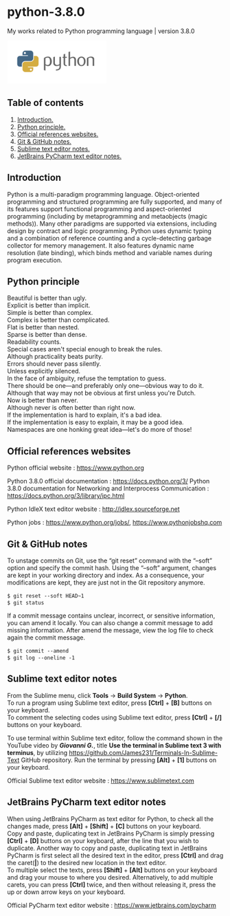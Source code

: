 # python-3.8.0
My works related to Python programming language | version 3.8.0

<img src="python.png" height="100">

## Table of contents
1. [Introduction.](#introduction)
2. [Python principle.](#principle)
3. [Official references websites.](#references)
4. [Git & GitHub notes.](#git)
5. [Sublime text editor notes.](#sublime)
6. [JetBrains PyCharm text editor notes.](#pycharm)

<a name="introduction"></a>
## Introduction
Python is a multi-paradigm programming language. Object-oriented programming and structured programming are fully supported, and many of its features support functional programming and aspect-oriented programming (including by metaprogramming and metaobjects (magic methods)). Many other paradigms are supported via extensions, including design by contract and logic programming. Python uses dynamic typing and a combination of reference counting and a cycle-detecting garbage collector for memory management. It also features dynamic name resolution (late binding), which binds method and variable names during program execution.

<a name="principle"></a>
## Python principle
Beautiful is better than ugly. <br />
Explicit is better than implicit. <br />
Simple is better than complex. <br />
Complex is better than complicated. <br />
Flat is better than nested. <br />
Sparse is better than dense. <br />
Readability counts. <br />
Special cases aren't special enough to break the rules. <br />
Although practicality beats purity. <br />
Errors should never pass silently. <br />
Unless explicitly silenced. <br />
In the face of ambiguity, refuse the temptation to guess. <br />
There should be one—and preferably only one—obvious way to do it. <br />
Although that way may not be obvious at first unless you're Dutch. <br />
Now is better than never. <br />
Although never is often better than right now. <br />
If the implementation is hard to explain, it's a bad idea. <br />
If the implementation is easy to explain, it may be a good idea. <br />
Namespaces are one honking great idea—let's do more of those!

## Official references websites
<a name="references"></a>
Python official website : https://www.python.org

Python 3.8.0 official documentation : https://docs.python.org/3/
Python 3.8.0 documentation for Networking and Interprocess Communication : https://docs.python.org/3/library/ipc.html

Python IdleX text editor website : http://idlex.sourceforge.net

Python jobs : https://www.python.org/jobs/, https://www.pythonjobshq.com

<a name="github"></a>
## Git & GitHub notes
To unstage commits on Git, use the “git reset” command with the “–soft” option and specify the commit hash. Using the “–soft” argument, changes are kept in your working directory and index. As a consequence, your modifications are kept, they are just not in the Git repository anymore.
```
$ git reset --soft HEAD~1
$ git status
```

If a commit message contains unclear, incorrect, or sensitive information, you can amend it locally. You can also change a commit message to add missing information. After amend the message, view the log file to check again the commit message.
```
$ git commit --amend
$ git log --oneline -1
```

<a name="sublime"></a>
## Sublime text editor notes
From the Sublime menu, click **Tools** -> **Build System** -> **Python**. <br />
To run a program using Sublime text editor, press **[Ctrl]** + **[B]** buttons on your keyboard. <br />
To comment the selecting codes using Sublime text editor, press **[Ctrl]** + **[/]** buttons on your keyboard. <br />

To use terminal within Sublime text editor, follow the command shown in the YouTube video by **_Giovanni G._**, title **Use the terminal in Sublime text 3 with terminus**, by utilizing https://github.com/James231/Terminals-In-Sublime-Text GitHub repository. Run the terminal by pressing **[Alt]** + **[1]** buttons on your keyboard.

Official Sublime text editor website : https://www.sublimetext.com

<a name="pycharm"></a>
## JetBrains PyCharm text editor notes
When using JetBrains PyCharm as text editor for Python, to check all the changes made, press **[Alt]** + **[Shift]** + **[C]** buttons on your keyboard.  <br />
Copy and paste, duplicating text in JetBrains PyCharm is simply pressing **[Ctrl]** + **[D]** buttons on your keyboard, after the line that you wish to duplicate. Another way to copy and paste, duplicating text in JetBrains PyCharm is first select all the desired text in the editor, press **[Ctrl]** and drag the caret(**|**) to the desired new location in the text editor.<br />
To multiple select the texts, press **[Shift]** + **[Alt]** buttons on your keyboard and drag your mouse to where you desired. Alternatively, to add multiple carets, you can press **[Ctrl]** twice, and then without releasing it, press the up or down arrow keys on your keyboard.

Official PyCharm text editor website : https://www.jetbrains.com/pycharm
